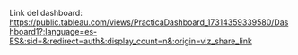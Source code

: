 Link del dashboard: https://public.tableau.com/views/PracticaDashboard_17314359339580/Dashboard1?:language=es-ES&:sid=&:redirect=auth&:display_count=n&:origin=viz_share_link